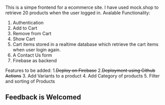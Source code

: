 This is a simpe frontend for a ecommerce site. I have used mock.shop to retrieve 20 products when the user logged in.
Avalable Functionality:
  1. Authentication
  2. Add to Cart
  3. Remove from Cart
  4. Show Cart
  5. Cart items stored in a realtime database which retrieve the cart items when user login again.
  6. A Contact Us form
  7. Firebase as backend

Features to be added:
   1.~~Deploy on Firebase~~
   2.~~Deployment using Github Actions~~
   3. Add Variants to a product
   4. Add Category of products
   5. Filter and sorting of Products



## Feedback is Welcomed
